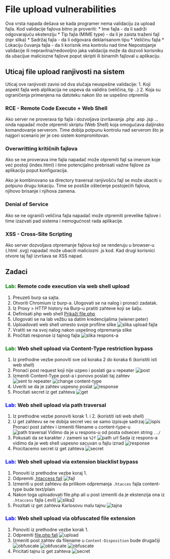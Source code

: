# File upload vulnerabilities

Ova vrsta napada dešava se kada programer nema validaciju za upload fajla. Kod validacije fajlova bitno je proveriti:
    * Ime fajla - da li sadrži odgovarajuću ekstenziju
    * Tip fajla (MIME type) - da li je zaista traženi fajl (npr slika)
    * Sadržaj fajla - da li odgovara deklarisanom tipu
    * Veličinu fajla 
    * Lokaciju čuvanja fajla - da li korisnik ima kontrolu nad time
Nepostojanje validacije ili nepravilna/nedovoljno jaka validacija može da dozvoli korisniku da ubacijue maliciozne fajlove poput skripti ili binarnih fajloval u aplikaciju. 

## Uticaj file upload ranjivosti na sistem
Uticaj ove ranjivosti zavisi od dva slučaja neuspešne validacije:
    1. Koji aspekt fajla web alplikacija ne uspeva da validira (veličina, tip ..)
    2. Koja su ograničenja primenjena na datoteku nakon što se uspešno otpremila

### RCE - Remote Code Execute + Web Shell
Ako server ne proverava tip fajla i dozvoljava izvršavanja .php .asp .jsp ... onda napadač može otpremiti skriptu (Web Shell) koja omogućava daljinsko komandovanje serverom. Time dobija potpunu kontrolu nad serverom što je najgori scenario jer je ceo sistem kompromitovan.

### Overwritting kritičnih fajlova
Ako se ne proverava ime fajla napadač može otpremiti fajl sa imenom koje već postoji (index.html) i time potencijalno prebrisati važne fajlove za aplikaciju poput konfiguracija. 

Ako je kombinovano sa directory traversal ranjivošću fajl se može ubaciti u potpuno drugu lokaciju. Time se postiže oštećenje postojećih fajlova, njihovo brisanje i njihova zamena.

### Denial of Service 
Ako se ne ograniči veličina fajla napadač može otpremiti prevelike fajlove i time izazvati pad sistema i nemogućnost rada aplikacije. 

### XSS - Cross-Site Scripting
Ako server dozvoljava otpremanje fajlova koji se renderuju u browser-u (.html .svg) napadač može ubaciti maliciozni .js kod. Kad drugi korisnici otvore taj fajl izvršava se XSS napad. 

## Zadaci 
### <span style="color:green">Lab:</span> Remote code execution via web shell upload
1. Preuzeti burp sa sajta.
2. Otvoriti Chromium iz burp-a. Ulogovati se na nalog i pronaći zadatak.
3. Iz Proxy > HTTP history na Burp-u pratiti zahteve koji se šalju.
4. Definisati php web shell [Prikaži file.php](./file.php)
5. Ulogovati se na lab vežbu sa datim kredencijalima (wiener:peter)
6. Uploadovati web shell umesto svoje profilne slike ![slika upload fajla](./sc/upload.png)
7. Vratiti se na svoj nalog nakon uspešnog otpremanja slike
8. Pročitati response iz tajnog fajla ![slika respons-a](./sc/upload.png)

### <span style="color:green">Lab:</span> Web shell upload via Content-Type restriction bypass
1. Iz prethodne vezbe ponoviti sve od koraka 2 do koraka 6 (koristiti isti web shell)
2. Pronaći post request koji nije uzpeo i poslati ga u repeater ![post](./sc/find_post_req.png) 
3. Izmeniti Content-Type post-a i ponovo poslati taj zahtev ![sent to repeater](./sc/send_post_to_repeater.png) ![change content-type](./sc/change_content_type.png) 
4. Uveriti se da je zahtev uspesno poslat ![response](./sc/response_repeater_post.png)
5. Procitati secret iz get zahteva ![get](./sc/get_response.png)

### <span style="color:blue">Lab:</span> Web shell upload via path traversal
1. Iz prethodne vezbe ponoviti korak 1. i 2. (koristiti isti web shell) 
2. U get zahtevu se ne dobija secret vec se samo izpisuje sadrzaj ![ispis](./sc/3_ispis.png) Pronaci post zahtev i izmeniti filename u content-type-u ![path traversal](./sc/3_path_traversal.png) Vidimo da je u respons-u od posta odsecen string `../`
3. Pokusati da se karakter `/` zameni sa `%2f` ![path url](./sc/3_url_path_traversal.png)
Sada iz respons-a vidimo da je web shell uspesno sacuvan u fajlu iznad ![response](./sc/3_correct_response.png)
4. Procitacemo secret iz get zahteva ![secret](./sc/3_secret.png)

### <span style="color:blue">Lab:</span> Web shell upload via extension blacklist bypass
1. Ponoviti iz prethodne vezbe koraj 1.
2. Odpremiti [.htaccess fajl](./.htaccess) ![fajl](./sc/4_htaccess_upload.png)
3. Izmeniti u post zahtevu da prilikom odpremanja `.htacces` fajla content-type bude text/plain 
4. Nakon toga uploadovati file.php ali u post izmeniti da je ekstenzija ona iz `.htaccess` fajla (.evil) ![slika2](./sc/4_evil_upload.png)
5. Prozitati iz get zahteva Karlosovu malu tajnu ![tajna](./sc/4_tajna.png)


### <span style="color:blue">Lab:</span> Web shell upload via obfuscated file extension
1. Ponoviti iz prethodne vezbe korak 1.
2. Odpremiti [file.php falj](./file.php) ![upload](./sc/5_upload.png)
3. Izmeniti post zahtev da filename u `Content-Disposition` bude drugačiji ![obfuscate](./sc/5_obfuscatejpg.png) ![obfuscate](./sc/5_obfuscated2.png) ![obfuscate](./sc/5_obfuscate_correct.png)
4. Pricitati tajnu iz get zahteva ![secret](./sc/5_secret.png)